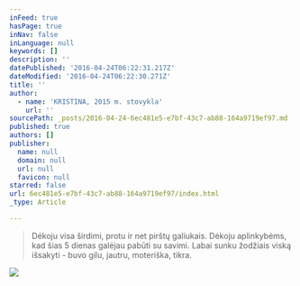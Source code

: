 ```yaml
---
inFeed: true
hasPage: true
inNav: false
inLanguage: null
keywords: []
description: ''
datePublished: '2016-04-24T06:22:31.217Z'
dateModified: '2016-04-24T06:22:30.271Z'
title: ''
author:
  - name: 'KRISTINA, 2015 m. stovykla'
    url: ''
sourcePath: _posts/2016-04-24-6ec481e5-e7bf-43c7-ab88-164a9719ef97.md
published: true
authors: []
publisher:
  name: null
  domain: null
  url: null
  favicon: null
starred: false
url: 6ec481e5-e7bf-43c7-ab88-164a9719ef97/index.html
_type: Article

---
```

> Dėkoju visa širdimi, protu ir net pirštų galiukais. Dėkoju aplinkybėms, kad šias 5 dienas galėjau pabūti su savimi. Labai sunku žodžiais viską išsakyti - buvo gilu, jautru, moteriška, tikra.

![](https://the-grid-user-content.s3-us-west-2.amazonaws.com/729f8519-e53d-4545-910a-1583a6008905.jpg)